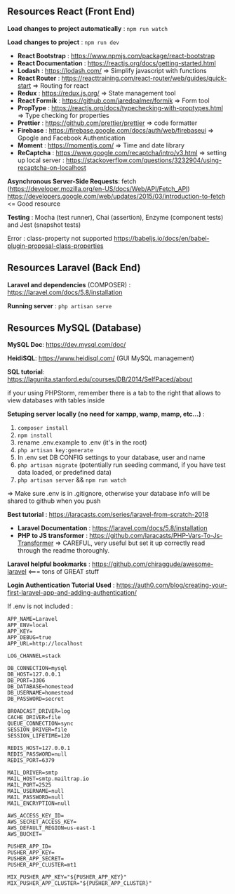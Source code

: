 ## Resources React (Front End)

**Load changes to project automatically** : `npm run watch`

**Load changes to project** : `npm run dev`

* **React Bootstrap** : https://www.npmjs.com/package/react-bootstrap
* **React Documentation** : https://reactjs.org/docs/getting-started.html 
* **Lodash** : https://lodash.com/ => Simplify javascript with functions 
* **React Router** : https://reacttraining.com/react-router/web/guides/quick-start => Routing for react
* **Redux** : https://redux.js.org/ => State management tool
* **React Formik** : https://github.com/jaredpalmer/formik => Form tool
* **PropType** : https://reactjs.org/docs/typechecking-with-proptypes.html => Type checking for properties
* **Prettier** : https://github.com/prettier/prettier => code formatter
* **Firebase** : https://firebase.google.com/docs/auth/web/firebaseui => Gpogle and Facebook Authentication
* **Moment** : https://momentjs.com/ => Time and date library
* **ReCaptcha** : https://www.google.com/recaptcha/intro/v3.html
            => setting up local server : https://stackoverflow.com/questions/3232904/using-recaptcha-on-localhost

**Asynchronous Server-Side Requests**: fetch (https://developer.mozilla.org/en-US/docs/Web/API/Fetch_API)
https://developers.google.com/web/updates/2015/03/introduction-to-fetch <= Good resource

**Testing** : Mocha (test runner), Chai (assertion), Enzyme (component tests) and Jest (snapshot tests)

Error : class-property not supported
https://babeljs.io/docs/en/babel-plugin-proposal-class-properties

## Resources Laravel (Back End)

**Laravel and dependencies** (COMPOSER) : https://laravel.com/docs/5.8/installation

**Running server** : `php artisan serve`

## Resources MySQL (Database)

**MySQL Doc**: https://dev.mysql.com/doc/

**HeidiSQL**: https://www.heidisql.com/ (GUI MySQL management)

**SQL tutorial**: https://lagunita.stanford.edu/courses/DB/2014/SelfPaced/about

if your using PHPStorm, remember there is a tab to the right that allows to view databases with tables inside

**Setuping server locally (no need for xampp, wamp, mamp, etc...)** :
1. `composer install`
2. `npm install`
3. rename .env.example to .env (it's in the root)
4. `php artisan key:generate`
5. In .env set DB CONFIG settings to your database, user and name
6. `php artisan migrate` (potentially run seeding command, if you have test data loaded, or predefined data)
7. `php artisan server` && `npm run watch`

=> Make sure .env is in .gitignore, otherwise your database info will be shared to github when you push

**Best tutorial** : https://laracasts.com/series/laravel-from-scratch-2018

* **Laravel Documentation** : https://laravel.com/docs/5.8/installation
* **PHP to JS transformer** : https://github.com/laracasts/PHP-Vars-To-Js-Transformer => CAREFUL, very useful but set it up correctly read through the readme thoroughly.

**Laravel helpful bookmarks** : https://github.com/chiraggude/awesome-laravel <=== tons of GREAT stuff 

**Login Authentication Tutorial Used** : https://auth0.com/blog/creating-your-first-laravel-app-and-adding-authentication/

If .env is not included :


    APP_NAME=Laravel
    APP_ENV=local
    APP_KEY=
    APP_DEBUG=true
    APP_URL=http://localhost

    LOG_CHANNEL=stack

    DB_CONNECTION=mysql
    DB_HOST=127.0.0.1
    DB_PORT=3306
    DB_DATABASE=homestead
    DB_USERNAME=homestead
    DB_PASSWORD=secret

    BROADCAST_DRIVER=log
    CACHE_DRIVER=file
    QUEUE_CONNECTION=sync
    SESSION_DRIVER=file
    SESSION_LIFETIME=120

    REDIS_HOST=127.0.0.1
    REDIS_PASSWORD=null
    REDIS_PORT=6379

    MAIL_DRIVER=smtp
    MAIL_HOST=smtp.mailtrap.io
    MAIL_PORT=2525
    MAIL_USERNAME=null
    MAIL_PASSWORD=null
    MAIL_ENCRYPTION=null

    AWS_ACCESS_KEY_ID=
    AWS_SECRET_ACCESS_KEY=
    AWS_DEFAULT_REGION=us-east-1
    AWS_BUCKET=

    PUSHER_APP_ID=
    PUSHER_APP_KEY=
    PUSHER_APP_SECRET=
    PUSHER_APP_CLUSTER=mt1

    MIX_PUSHER_APP_KEY="${PUSHER_APP_KEY}"
    MIX_PUSHER_APP_CLUSTER="${PUSHER_APP_CLUSTER}"
